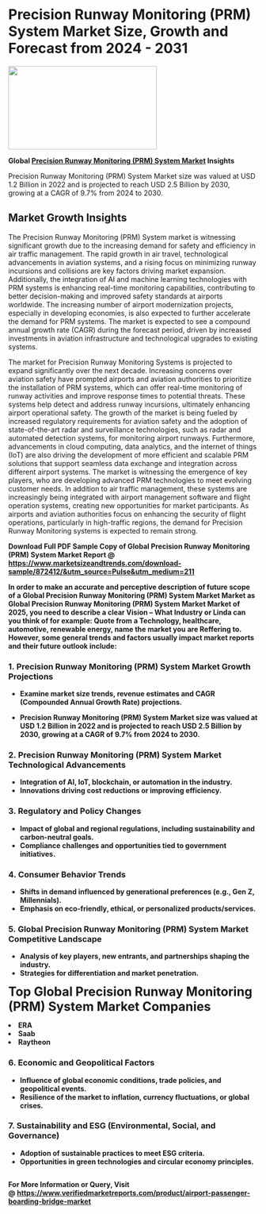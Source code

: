 <H1>Precision Runway Monitoring (PRM) System Market Size, Growth and Forecast from 2024 - 2031</H1><img class="aligncenter size-medium wp-image-584254" src="https://thirdeyenews.in/wp-content/uploads/2024/09/Global-Market-Research-300x168.jpeg" alt="" width="300" height="168" /><p><strong>Global&nbsp;<a href="https://www.marketsizeandtrends.com/download-sample/872412/&amp;utm_source=Pulse&amp;utm_medium=211">Precision Runway Monitoring (PRM) System Market</a> Insights</strong></p><p>Precision Runway Monitoring (PRM) System Market size was valued at USD 1.2 Billion in 2022 and is projected to reach USD 2.5 Billion by 2030, growing at a CAGR of 9.7% from 2024 to 2030.</p><p><h2>Market Growth Insights</h2> <p>The Precision Runway Monitoring (PRM) System market is witnessing significant growth due to the increasing demand for safety and efficiency in air traffic management. The rapid growth in air travel, technological advancements in aviation systems, and a rising focus on minimizing runway incursions and collisions are key factors driving market expansion. Additionally, the integration of AI and machine learning technologies with PRM systems is enhancing real-time monitoring capabilities, contributing to better decision-making and improved safety standards at airports worldwide. The increasing number of airport modernization projects, especially in developing economies, is also expected to further accelerate the demand for PRM systems. The market is expected to see a compound annual growth rate (CAGR) during the forecast period, driven by increased investments in aviation infrastructure and technological upgrades to existing systems.</p> <p><strong></strong></p> <p>The market for Precision Runway Monitoring Systems is projected to expand significantly over the next decade. Increasing concerns over aviation safety have prompted airports and aviation authorities to prioritize the installation of PRM systems, which can offer real-time monitoring of runway activities and improve response times to potential threats. These systems help detect and address runway incursions, ultimately enhancing airport operational safety. The growth of the market is being fueled by increased regulatory requirements for aviation safety and the adoption of state-of-the-art radar and surveillance technologies, such as radar and automated detection systems, for monitoring airport runways. Furthermore, advancements in cloud computing, data analytics, and the internet of things (IoT) are also driving the development of more efficient and scalable PRM solutions that support seamless data exchange and integration across different airport systems. The market is witnessing the emergence of key players, who are developing advanced PRM technologies to meet evolving customer needs. In addition to air traffic management, these systems are increasingly being integrated with airport management software and flight operation systems, creating new opportunities for market participants. As airports and aviation authorities focus on enhancing the security of flight operations, particularly in high-traffic regions, the demand for Precision Runway Monitoring systems is expected to remain strong. <p><strong></p><p><span class=""><strong>Download Full PDF Sample Copy of Global Precision Runway Monitoring (PRM) System Market Report</strong> @ <a href="https://www.marketsizeandtrends.com/download-sample/872412/&amp;utm_source=Pulse&amp;utm_medium=211" target="_blank">https://www.marketsizeandtrends.com/download-sample/872412/&amp;utm_source=Pulse&amp;utm_medium=211</a></span></p><p>In order to make an accurate and perceptive description of future scope of a Global&nbsp;Precision Runway Monitoring (PRM) System Market Market as Global&nbsp;Precision Runway Monitoring (PRM) System Market Market of 2025, you need to describe a clear Vision &ndash; What Industry or Linda can you think of for example: Quote from a Technology, healthcare, automotive, renewable energy, name the market you are Reffering to. However, some general trends and factors usually impact market reports and their future outlook include:</p><h3>1.&nbsp;<strong>Precision Runway Monitoring (PRM) System Market Growth Projections</strong></h3><ul><li>Examine market size trends, revenue estimates and CAGR (Compounded Annual Growth Rate) projections.</li><li><p>Precision Runway Monitoring (PRM) System Market size was valued at USD 1.2 Billion in 2022 and is projected to reach USD 2.5 Billion by 2030, growing at a CAGR of 9.7% from 2024 to 2030.</p></li></ul><h3>2.&nbsp;<strong>Precision Runway Monitoring (PRM) System Market Technological Advancements</strong></h3><ul><li>Integration of AI, IoT, blockchain, or automation in the industry.</li><li>Innovations driving cost reductions or improving efficiency.</li></ul><h3>3.&nbsp;<strong>Regulatory and Policy Changes</strong></h3><ul><li>Impact of global and regional regulations, including sustainability and carbon-neutral goals.</li><li>Compliance challenges and opportunities tied to government initiatives.</li></ul><h3>4.&nbsp;<strong>Consumer Behavior Trends</strong></h3><ul><li>Shifts in demand influenced by generational preferences (e.g., Gen Z, Millennials).</li><li>Emphasis on eco-friendly, ethical, or personalized products/services.</li></ul><h3>5.&nbsp;<strong>Global Precision Runway Monitoring (PRM) System Market Competitive Landscape</strong></h3><ul><li>Analysis of key players, new entrants, and partnerships shaping the industry.</li><li>Strategies for differentiation and market penetration.</li></ul><p data-pm-slice="1 1 []"><span style="color: inherit; font-family: inherit; font-size: 25px;">Top Global Precision Runway Monitoring (PRM) System Market Companies</span></p><div class="" data-test-id=""><p><li>ERA</li><li> Saab</li><li> Raytheon</li></p></div><h3>6.&nbsp;<strong>Economic and Geopolitical Factors</strong></h3><ul><li>Influence of global economic conditions, trade policies, and geopolitical events.</li><li>Resilience of the market to inflation, currency fluctuations, or global crises.</li></ul><h3>7.&nbsp;<strong>Sustainability and ESG (Environmental, Social, and Governance)</strong></h3><ul><li>Adoption of sustainable practices to meet ESG criteria.</li><li>Opportunities in green technologies and circular economy principles.</li></ul><h2><strong style="font-size: 14px;">For More Information or Query, Visit @&nbsp;</strong><a style="background-color: #ffffff; font-size: 14px;" href="https://www.marketsizeandtrends.com/report/precision-runway-monitoring-prm-system-market/" target="_blank">https://www.verifiedmarketreports.com/product/airport-passenger-boarding-bridge-market</a></h2>
